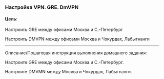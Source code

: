 ### Настройка VPN. GRE. DmVPN

#### Цель:

Настроить GRE между офисами Москва и С.-Петербург

Настроить DMVPN между офисами Москва и Чокурдах, Лабытнанги

_________________________________________________________________________________________________________

Описание/Пошаговая инструкция выполнения домашнего задания:

Настроите GRE между офисами Москва и С.-Петербург.

Настроите DMVMN между Москва и Чокурдах, Лабытнанги.
